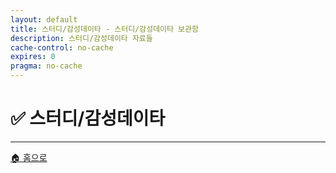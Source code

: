 ```yaml
---
layout: default
title: 스터디/감성데이타 - 스터디/감성데이타 보관함
description: 스터디/감성데이타 자료들
cache-control: no-cache
expires: 0
pragma: no-cache
---
```


# ✅ 스터디/감성데이타

<script>

{%- assign cur_dir = "/스터디/논문검색_유사도/" -%}
{%- include cur_files.liquid -%}

  var curDir = '{{- cur_file_dir -}}';
  var curFiles = {{- cur_files_json -}};
  var curPages = {{- cur_pages_json -}};
  
  console.log('curDir:', curDir);
  console.log('curFiles:', curFiles);
  console.log('curPages:', curPages);

  // 기본 타이틀 추가
  curFiles.forEach(file => {
    if (!file.title) {
      file.title = file.name;
    }
  });

  curPages.forEach(page => {
  // curFiles에 같은 name과 path가 있는지 확인
  const exists = curFiles.some(file => file.name === page.name && file.path === page.path);

  if (!exists) {
    // 확장자 추출
    let extname = '';
    if (page.name && page.name.includes('.')) {
      extname = '.' + page.name.split('.').pop();
    }

    // basename 추출
    let basename = page.name ? page.name.replace(/\.[^/.]+$/, '') : '';

    // modified_time 처리 (page.date가 없으면 빈 문자열)
    let modified_time = page.date || '';

    // curFiles 포맷에 맞게 변환해서 추가
    curFiles.push({
      name: page.name || '',
      path: page.path || '',
      extname: extname,
      modified_time: modified_time,
      basename: basename,
      url: page.url || '',
      title: page.title ? page.title : page.name || ''
    });
  }
});

// curFiles.sort((a, b) => {
//   // 날짜가 ISO 형식이 아니면 Date 파싱이 안 될 수 있으니, 우선 문자열 비교
//   // 최신 날짜가 앞으로 오도록 내림차순
//   if (!a.modified_time) return 1;
//   if (!b.modified_time) return -1;
//   return b.modified_time.localeCompare(a.modified_time);
// });

curFiles.sort((a, b) => {
  // 파일명으로 한글/영문 구분하여 정렬
  if (!a.title) return 1;
  if (!b.title) return -1;
  return a.title.localeCompare(b.title, 'ko-KR', { numeric: true, caseFirst: 'lower' });
});

// // 정렬 후 출력
// curFiles.forEach(f => {
// /*
//       "name": "Grad-CAM_정상.png",
//       "path": "/스프린트미션_완료/image/06_4팀_김명환/Grad-CAM_정상.png",
//       "extname": ".png",
//       "modified_time": "2025-08-24 12:11:59 +0900",
//       "basename": "Grad-CAM_정상",
// */  
//   console.log('curfiles:', JSON.stringify(f, null, 2));
// });

  console.log('총 파일 수:', curFiles.length);
  console.log('파일 목록:', curFiles);

  var project_path = site.baseurl
  var site_url = `https://c0z0c.github.io${project_path}${curDir}`
  var raw_url = `https://raw.githubusercontent.com/c0z0c${project_path}/master${curDir}`;
  var git_url = `https://github.com/c0z0c${project_path}/blob/master${curDir}`
  var colab_url = `https://colab.research.google.com/github/c0z0c${project_path}/blob/master${curDir}`;
  
  console.log('site_url:', site_url);
  console.log('raw_url:', raw_url);
  console.log('colab_url:', colab_url);


  // 파일 아이콘 및 타입 결정 함수
  function getFileInfo(extname) {
    switch(extname.toLowerCase()) {
      case '.ipynb':
        return { icon: '📓', type: 'Colab' };
      case '.py':
        return { icon: '🐍', type: 'Python' };
      case '.md':
        return { icon: '📝', type: 'Markdown' };
      case '.json':
        return { icon: '⚙️', type: 'JSON' };
      case '.zip':
        return { icon: '📦', type: '압축' };
      case '.png':
      case '.jpg':
      case '.jpeg':
        return { icon: '🖼️', type: '이미지' };
      case '.csv':
        return { icon: '📊', type: '데이터' };
      case '.pdf':
        return { icon: '📄', type: 'PDF' };
      case '.docx':
        return { icon: '📊', type: 'Word' };
      default:
        return { icon: '📄', type: '파일' };
    }
  }

  // 파일 액션 버튼 생성 함수
  function getFileActions(file) {
    const fileName = file.name;
    const fileExt = file.extname.toLowerCase();
    
    let actions = '';
    
    if (fileExt === '.md' && fileName !== 'index.md') {
      const mdName = fileName.replace('.md', '');
      actions += `<a href="${site_url}${mdName}" class="file-action" title="렌더링된 페이지 보기" target="_blank">🌐</a>`;
      actions += `<a href="${git_url}${fileName}" class="file-action" title="GitHub에서 원본 보기" target="_blank">📖</a>`;
    } else if (fileExt === '.ipynb') {
      actions += `<a href="${git_url}${fileName}" class="file-action" title="GitHub에서 보기" target="_blank">📖</a>`;
      actions += `<a href="${colab_url}${fileName}" class="file-action" title="Colab에서 열기" target="_blank">🚀</a>`;
    } else if (fileExt === '.pdf') {
      actions += `<a href="${git_url}${fileName}" class="file-action" title="GitHub에서 보기" target="_blank">📖</a>`;
      actions += `<a href="https://docs.google.com/viewer?url=${raw_url}${fileName}" class="file-action" title="PDF 뷰어로 열기" target="_blank">📄</a>`;
    } else if (fileExt === '.docx') {
      actions += `<a href="${git_url}${fileName}" class="file-action" title="GitHub에서 보기" target="_blank">📖</a>`;
      actions += `<a href="https://docs.google.com/viewer?url=${raw_url}${fileName}" class="file-action" title="Google에서 열기" target="_blank">📊</a>`;
    } else if (fileExt === '.html') {
      actions += `<a href="${site_url}${fileName}" class="file-action" title="웹페이지로 보기" target="_blank">🌐</a>`;
      actions += `<a href="${git_url}${fileName}" class="file-action" title="GitHub에서 원본 보기" target="_blank">📖</a>`;
    } else {
      actions += `<a href="${git_url}${fileName}" class="file-action" title="파일 열기" target="_blank">📖</a>`;
    }
    
    return actions;
  }

  // DOM이 로드된 후 파일 목록 렌더링
  document.addEventListener('DOMContentLoaded', function() {
    const fileGrid = document.querySelector('.file-grid');
    
    if (curFiles.length === 0) {
      fileGrid.innerHTML = `
        <div class="empty-message">
          <span class="empty-icon">📄</span>
          <h3>파일이 없습니다</h3>
          <p>현재 이 위치에는 완료된 미션 파일이 없습니다.</p>
        </div>
      `;
      return;
    }

    let html = `
      <table class="file-table">
        <thead>
          <tr>
            <th onclick="sortTable(0)" style="cursor: pointer; width:110px;">날짜 ⬍</th>
            <th onclick="sortTable(1)" style="cursor: pointer;">제목 ⬍</th>
            <th onclick="sortTable(2)" style="cursor: pointer;">파일명 ⬍</th>
            <th onclick="sortTable(3)" style="cursor: pointer;">타입 ⬍</th>
            <th onclick="sortTable(4)" style="cursor: pointer;">View ⬍</th>
            <th onclick="sortTable(5)" style="cursor: pointer;">Git⬍</th>
          </tr>
        </thead>
        <tbody>
    `;
    
    curFiles.forEach(file => {
      if (file.name === 'index.md' || file.name === 'info.md') return;

      const fileInfo = getFileInfo(file.extname);
      const fileDate = file.modified_time ? new Date(file.modified_time).toLocaleDateString('ko-KR') : '';
      const fileName = file.name;
      const fileExt = file.extname.toLowerCase();
      
      // 렌더링페이지 링크 생성
      let renderLink = '';
      if (fileExt === '.md' && fileName !== 'index.md') {
        const mdName = fileName.replace('.md', '');
        renderLink = `<a href="${site_url}${mdName}" title="렌더링된 페이지 보기" target="_blank">🌐</a>`;
      } else if (fileExt === '.ipynb') {
        renderLink = `<a href="${colab_url}${fileName}" title="Colab에서 열기" target="_blank">🚀</a>`;
      } else if (fileExt === '.pdf') {
        renderLink = `<a href="https://docs.google.com/viewer?url=${raw_url}${fileName}" title="PDF 뷰어로 열기" target="_blank">📄</a>`;
      } else if (fileExt === '.docx') {
        renderLink = `<a href="https://docs.google.com/viewer?url=${raw_url}${fileName}" title="Google에서 열기" target="_blank">📊</a>`;
      } else if (fileExt === '.html') {
        renderLink = `<a href="${site_url}${fileName}" title="웹페이지로 보기" target="_blank">🌐</a>`;
      } else {
        renderLink = '-';
      }
      
      // Git 직접 링크
      const gitLink = `<a href="${git_url}${fileName}" title="GitHub에서 원본 보기" target="_blank">📖</a>`;
      
      // 제목 클릭 시 렌더링 페이지 링크 생성
      let titleClickable = `<span class="file-icon">${fileInfo.icon}</span> ${file.title}`;
      if (fileExt === '.md' && fileName !== 'index.md') {
        const mdName = fileName.replace('.md', '');
        titleClickable = `<span class="file-icon">${fileInfo.icon}</span> <a href="${site_url}${mdName}" title="렌더링된 페이지 보기" target="_blank" style="text-decoration: none; color: inherit;">${file.title}</a>`;
      } else if (fileExt === '.ipynb') {
        titleClickable = `<span class="file-icon">${fileInfo.icon}</span> <a href="${colab_url}${fileName}" title="Colab에서 열기" target="_blank" style="text-decoration: none; color: inherit;">${file.title}</a>`;
      } else if (fileExt === '.pdf') {
        titleClickable = `<span class="file-icon">${fileInfo.icon}</span> <a href="https://docs.google.com/viewer?url=${raw_url}${fileName}" title="PDF 뷰어로 열기" target="_blank" style="text-decoration: none; color: inherit;">${file.title}</a>`;
      } else if (fileExt === '.docx') {
        titleClickable = `<span class="file-icon">${fileInfo.icon}</span> <a href="https://docs.google.com/viewer?url=${raw_url}${fileName}" title="Google에서 열기" target="_blank" style="text-decoration: none; color: inherit;">${file.title}</a>`;
      } else if (fileExt === '.html') {
        titleClickable = `<span class="file-icon">${fileInfo.icon}</span> <a href="${site_url}${fileName}" title="웹페이지로 보기" target="_blank" style="text-decoration: none; color: inherit;">${file.title}</a>`;
      }
      
      // 파일명 클릭 시 Git 직접 연결
      const fileNameClickable = `<a href="${git_url}${fileName}" title="GitHub에서 원본 보기" target="_blank" style="text-decoration: none; color: inherit;">${fileName}</a>`;
      
      html += `
        <tr>
          <td>${fileDate}</td>
          <td>${titleClickable}</td>
          <td>${fileNameClickable}</td>
          <td>${fileInfo.type}</td>
          <td>${renderLink}</td>
          <td>${gitLink}</td>
        </tr>
      `;
    });
    
    html += `
        </tbody>
      </table>
    `;
    
    fileGrid.innerHTML = html;
  });

  // 테이블 정렬 기능
  let sortDirection = {}; // 각 컬럼의 정렬 방향을 저장

  function sortTable(columnIndex) {
    const table = document.querySelector('.file-table');
    const tbody = table.querySelector('tbody');
    const rows = Array.from(tbody.querySelectorAll('tr'));
    
    // 현재 정렬 방향 확인 (기본값: 오름차순)
    const isAscending = sortDirection[columnIndex] !== 'asc';
    sortDirection[columnIndex] = isAscending ? 'asc' : 'desc';
    
    // 헤더 화살표 업데이트
    const headers = table.querySelectorAll('th');
    headers.forEach((header, index) => {
      if (index === columnIndex) {
        const arrow = isAscending ? ' ⬆' : ' ⬇';
        header.innerHTML = header.innerHTML.replace(/ [⬆⬇⬍]/g, '') + arrow;
      } else {
        header.innerHTML = header.innerHTML.replace(/ [⬆⬇⬍]/g, '') + ' ⬍';
      }
    });
    
    // 행 정렬
    rows.sort((a, b) => {
      let aValue = a.cells[columnIndex].textContent || a.cells[columnIndex].innerText;
      let bValue = b.cells[columnIndex].textContent || b.cells[columnIndex].innerText;
      
      // 날짜 컬럼인 경우 날짜로 파싱
      if (columnIndex === 0) {
        aValue = aValue ? new Date(aValue).getTime() : 0;
        bValue = bValue ? new Date(bValue).getTime() : 0;
      }
      // 숫자가 포함된 문자열의 경우 자연 정렬
      else {
        // 아이콘 제거 (제목 컬럼의 경우)
        aValue = aValue.replace(/[📓🐍📝⚙️📦🖼️📊📄]/g, '').trim();
        bValue = bValue.replace(/[📓🐍📝⚙️📦🖼️📊📄]/g, '').trim();
      }
      
      let comparison = 0;
      if (typeof aValue === 'number' && typeof bValue === 'number') {
        comparison = aValue - bValue;
      } else {
        comparison = aValue.toString().localeCompare(bValue.toString(), 'ko-KR', { 
          numeric: true, 
          caseFirst: 'lower' 
        });
      }
      
      return isAscending ? comparison : -comparison;
    });
    
    // 정렬된 행들을 다시 tbody에 추가
    rows.forEach(row => tbody.appendChild(row));
  }
</script>

<div class="file-grid">
  <!-- 파일 목록이 JavaScript로 동적 생성됩니다 -->
</div>

---

<div class="navigation-footer">
  <a href="{{- site.baseurl -}}/" class="nav-button home">
    <span class="nav-icon">🏠</span> 홈으로
  </a>
</div>